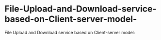 # File-Upload-and-Download-service-based-on-Client-server-model-
File Upload and Download service based on Client-server model:
